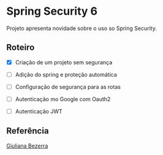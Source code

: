 # Spring Security 6

Projeto apresenta novidade sobre o uso so Spring Security.

## Roteiro

- [x] Criação de um projeto sem segurança
- [ ] Adição do spring  e proteção automática
- [ ] Configuração de segurança para as rotas
- [ ] Autenticação mo Google com Oauth2
- [ ] Autenticação JWT


## Referência

[Giuliana Bezerra](https://youtu.be/EQ5EwIYsgIE?si=ZI-f0TtCOUIhzGzH)